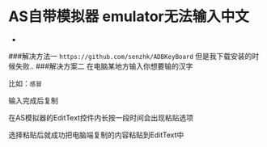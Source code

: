# AS自带模拟器 emulator无法输入中文
-
###解决方法一
`https://github.com/senzhk/ADBKeyBoard`
但是我下载安装的时候失败..
###解决方案二
在电脑某地方输入你想要输的汉字

比如：`感冒`

输入完成后复制

在AS模拟器的EditText控件内长按一段时间会出现粘贴选项

选择粘贴后就成功把电脑端复制的内容粘贴到EditText中
 